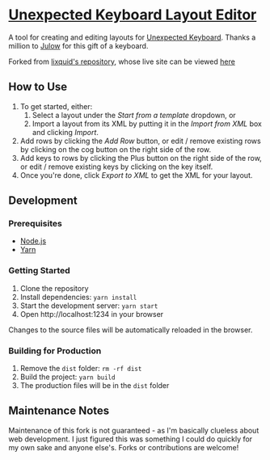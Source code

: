 # [Unexpected Keyboard Layout Editor](https://github.com/domportera/app-unexpected-keyboard-layout-editor)

A tool for creating and editing layouts for [Unexpected Keyboard](https://github.com/Julow/Unexpected-Keyboard). Thanks a million to [Julow](https://github.com/sponsors/Julow) for this gift of a keyboard.

Forked from [lixquid's repository](https://github.com/lixquid/app-unexpected-keyboard-layout-editor), whose live site can be viewed [here](https://unexpected-keyboard-layout-editor.lixquid.com)

## How to Use

1. To get started, either:
    1. Select a layout under the *Start from a template* dropdown, or
    2. Import a layout from its XML by putting it in the *Import from XML* box and clicking *Import*.
2. Add rows by clicking the *Add Row* button, or edit / remove existing rows by clicking on the cog button on the right side of the row.
3. Add keys to rows by clicking the Plus button on the right side of the row, or edit / remove existing keys by clicking on the key itself.
4. Once you're done, click *Export to XML* to get the XML for your layout.

## Development

### Prerequisites

- [Node.js](https://nodejs.org/)
- [Yarn](https://yarnpkg.com/)

### Getting Started

1. Clone the repository
2. Install dependencies: `yarn install`
3. Start the development server: `yarn start`
4. Open http://localhost:1234 in your browser

Changes to the source files will be automatically reloaded in the browser.

### Building for Production

1. Remove the `dist` folder: `rm -rf dist`
2. Build the project: `yarn build`
3. The production files will be in the `dist` folder

## Maintenance Notes
Maintenance of this fork is not guaranteed - as I'm basically clueless about web development. I just figured this was something I could do quickly for my own sake and anyone else's. Forks or contributions are welcome!